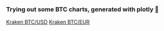 ### Trying out some BTC charts, generated with plotly 👋

[Kraken BTC/USD](/btc_usd.html)
[Kraken BTC/EUR](/btc_eur.html)


<!--
**bitlgeuse/bitlgeuse** is a ✨ _special_ ✨ repository because its `README.md` (this file) appears on your GitHub profile.

Here are some ideas to get you started:

- 🔭 I’m currently working on ...
- 🌱 I’m currently learning ...
- 👯 I’m looking to collaborate on ...
- 🤔 I’m looking for help with ...
- 💬 Ask me about ...
- 📫 How to reach me: ...
- 😄 Pronouns: ...
- ⚡ Fun fact: ...
-->
